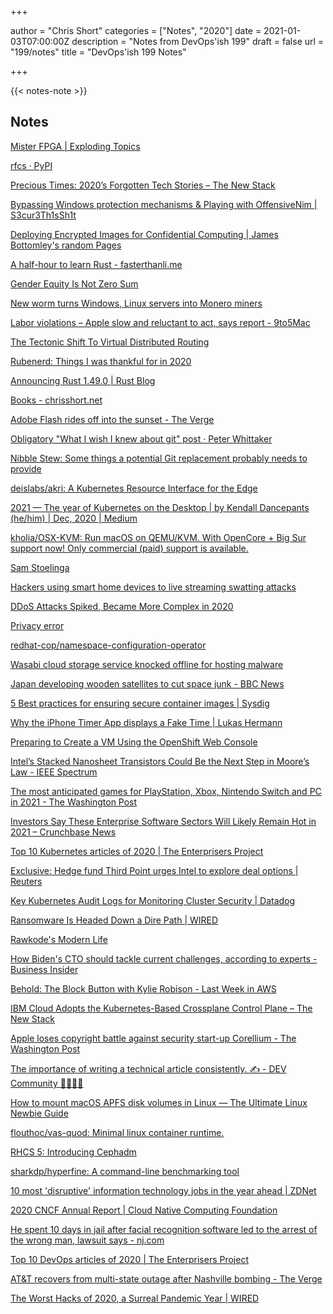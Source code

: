 +++

author = "Chris Short"
categories = ["Notes", "2020"]
date = 2021-01-03T07:00:00Z
description = "Notes from DevOps'ish 199"
draft = false
url = "199/notes"
title = "DevOps'ish 199 Notes"

+++

{{< notes-note >}}

## Notes

[Mister FPGA | Exploding Topics](https://explodingtopics.com/topic/mister-fpga)

[rfcs · PyPI](https://pypi.org/project/rfcs/)

[Precious Times: 2020’s Forgotten Tech Stories – The New Stack](https://thenewstack.io/precious-times-2020s-forgotten-tech-stories/)

[Bypassing Windows protection mechanisms & Playing with OffensiveNim | S3cur3Th1sSh1t](https://s3cur3th1ssh1t.github.io/Playing-with-OffensiveNim/)

[Deploying Encrypted Images for Confidential Computing | James Bottomley's random Pages](https://blog.hansenpartnership.com/deploying-encrypted-images-for-confidential-computing/)

[A half-hour to learn Rust - fasterthanli.me](https://fasterthanli.me/articles/a-half-hour-to-learn-rust)

[Gender Equity Is Not Zero Sum](https://hbr.org/2020/12/gender-equity-is-not-zero-sum)

[New worm turns Windows, Linux servers into Monero miners](https://www.bleepingcomputer.com/news/security/new-worm-turns-windows-linux-servers-into-monero-miners/)

[Labor violations – Apple slow and reluctant to act, says report - 9to5Mac](https://9to5mac.com/2020/12/31/apple-reluctant-to-ban-suppliers-guilty-of-labor-violations-can-take-years-to-do-so/)

[The Tectonic Shift To Virtual Distributed Routing](https://www.nextplatform.com/2020/12/30/the-tectonic-shift-to-virtual-distributed-routing/)

[Rubenerd: Things I was thankful for in 2020](https://rubenerd.com/things-i-was-thankful-for-in-2020/)

[Announcing Rust 1.49.0 | Rust Blog](https://blog.rust-lang.org/2020/12/31/Rust-1.49.0.html)

[Books - chrisshort.net](https://chrisshort.net/books/)

[Adobe Flash rides off into the sunset - The Verge](https://www.theverge.com/2020/12/31/22208190/adobe-flash-is-dead)

[Obligatory "What I wish I knew about git" post · Peter Whittaker](https://peter-whittaker.com/obligatory-grokking-git-post)

[Nibble Stew: Some things a potential Git replacement probably needs to provide](https://nibblestew.blogspot.com/2020/12/some-things-potential-git-replacement.html)

[deislabs/akri: A Kubernetes Resource Interface for the Edge](https://github.com/deislabs/akri)

[2021 — The year of Kubernetes on the Desktop | by Kendall Dancepants (he/him) | Dec, 2020 | Medium](https://blatanterror.medium.com/2021-the-year-of-kubernetes-on-the-desktop-e78aa4d63bfd)

[kholia/OSX-KVM: Run macOS on QEMU/KVM. With OpenCore + Big Sur support now! Only commercial (paid) support is available.](https://github.com/kholia/OSX-KVM/)

[Sam Stoelinga](https://samos-it.com/posts/securing-redis-istio-tls-origniation-termination.html)

[Hackers using smart home devices to live streaming swatting attacks](https://www.hackread.com/hackers-smart-home-devices-live-streaming-swatting-attacks/)

[DDoS Attacks Spiked, Became More Complex in 2020](https://www.darkreading.com/attacks-breaches/ddos-attacks-spiked-became-more-complex-in-2020/d/d-id/1339814)

[Privacy error](https://runasradio.com/Shows/Show/755)

[redhat-cop/namespace-configuration-operator](https://github.com/redhat-cop/namespace-configuration-operator)

[Wasabi cloud storage service knocked offline for hosting malware](https://www.bleepingcomputer.com/news/security/wasabi-cloud-storage-service-knocked-offline-for-hosting-malware/)

[Japan developing wooden satellites to cut space junk - BBC News](https://www.bbc.com/news/business-55463366)

[5 Best practices for ensuring secure container images | Sysdig](https://sysdig.com/blog/5-best-practices-for-ensuring-secure-container-images/)

[Why the iPhone Timer App displays a Fake Time | Lukas Hermann](https://lukashermann.dev/writing/why-the-iphone-timer-displays-fake-time/)

[Preparing to Create a VM Using the OpenShift Web Console](https://www.openshift.com/blog/preparing-to-create-a-vm-using-the-openshift-web-console)

[Intel’s Stacked Nanosheet Transistors Could Be the Next Step in Moore’s Law - IEEE Spectrum](https://spectrum.ieee.org/nanoclast/semiconductors/devices/intels-stacked-nanosheet-transistors-could-be-the-next-step-in-moores-law)

[The most anticipated games for PlayStation, Xbox, Nintendo Switch and PC in 2021 - The Washington Post](https://www.washingtonpost.com/video-games/2020/12/29/2021-video-games-playstation-xbox-nintendo-switch-pc/)

[Investors Say These Enterprise Software Sectors Will Likely Remain Hot in 2021 – Crunchbase News](https://news.crunchbase.com/news/investors-say-these-enterprise-software-sectors-will-likely-remain-hot-in-2021/)

[Top 10 Kubernetes articles of 2020 | The Enterprisers Project](https://enterprisersproject.com/article/2020/12/kubernetes-top-10)

[Exclusive: Hedge fund Third Point urges Intel to explore deal options | Reuters](https://www.reuters.com/article/us-intel-thirdpoint-exclusive-idUSKBN2931PS)

[Key Kubernetes Audit Logs for Monitoring Cluster Security | Datadog](https://www.datadoghq.com/blog/key-kubernetes-audit-logs-for-monitoring-cluster-security/)

[Ransomware Is Headed Down a Dire Path | WIRED](https://www.wired.com/story/ransomware-2020-headed-down-dire-path/)

[Rawkode's Modern Life](https://discord.com/invite/ErVgHCN)

[How Biden's CTO should tackle current challenges, according to experts - Business Insider](https://www.businessinsider.com/biden-cto-vaccine-distribution-climate-change-2020-12)

[Behold: The Block Button with Kylie Robison - Last Week in AWS](https://www.lastweekinaws.com/podcast/screaming-in-the-cloud/behold-the-block-button-with-kylie-robison/)

[IBM Cloud Adopts the Kubernetes-Based Crossplane Control Plane – The New Stack](https://thenewstack.io/ibm-cloud-adopts-the-kubernetes-based-crossplane-control-plane/)

[Apple loses copyright battle against security start-up Corellium - The Washington Post](https://www.washingtonpost.com/technology/2020/12/29/apple-corellium-lawsuit/)

[The importance of writing a technical article consistently. ✍️ - DEV Community 👩‍💻👨‍💻](https://dev.to/vaibhavkhulbe/the-importance-of-writing-a-technical-article-consistently-3dh2)

[How to mount macOS APFS disk volumes in Linux — The Ultimate Linux Newbie Guide](https://linuxnewbieguide.org/how-to-mount-macos-apfs-disk-volumes-in-linux/)

[flouthoc/vas-quod: Minimal linux container runtime.](https://github.com/flouthoc/vas-quod)

[RHCS 5: Introducing Cephadm](https://f2.svbtle.com/introducing-cephadm)

[sharkdp/hyperfine: A command-line benchmarking tool](https://github.com/sharkdp/hyperfine)

[10 most 'disruptive' information technology jobs in the year ahead | ZDNet](https://www.zdnet.com/article/10-most-disruptive-technology-jobs-in-the-year-ahead/#ftag=RSSbaffb68)

[2020 CNCF Annual Report | Cloud Native Computing Foundation](https://www.cncf.io/blog/2020/12/29/2020-cncf-annual-report/)

[He spent 10 days in jail after facial recognition software led to the arrest of the wrong man, lawsuit says - nj.com](https://www.nj.com/middlesex/2020/12/he-spent-10-days-in-jail-after-facial-recognition-software-led-to-the-arrest-of-the-wrong-man-lawsuit-says.html)

[Top 10 DevOps articles of 2020 | The Enterprisers Project](https://enterprisersproject.com/article/2020/12/devops-top-ten-articles)

[AT&T recovers from multi-state outage after Nashville bombing - The Verge](https://www.theverge.com/2020/12/28/22202822/att-outage-nashville-christmas-bombing)

[The Worst Hacks of 2020, a Surreal Pandemic Year | WIRED](https://www.wired.com/story/worst-hacks-2020-surreal-pandemic-year/)
